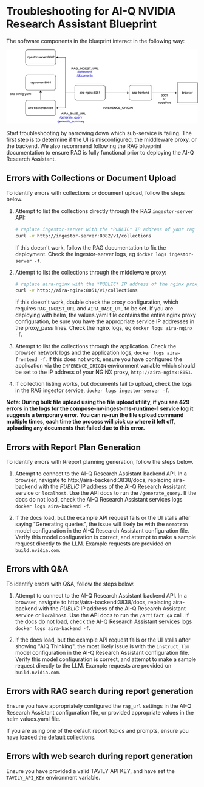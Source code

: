 # Troubleshooting for AI-Q NVIDIA Research Assistant Blueprint

The software components in the blueprint interact in the following way:

![architecture](/docs/images/aira-service-architecture.png)

Start troubleshooting by narrowing down which sub-service is failing. The first step is to determine if the UI is misconfigured, the middleware proxy, or the backend. We also recommend following the RAG blueprint documentation to ensure RAG is fully functional prior to deploying the AI-Q Research Assistant.

## Errors with Collections or Document Upload

To identify errors with collections or document upload, follow the steps below.

1. Attempt to list the collections directly through the RAG `ingestor-server` API:

    ```bash
    # replace ingestor-server with the *PUBLIC* IP address of your rag service, or run this command from a container
    curl -v http://ingestor-server:8082/v1/collections
    ```

    If this doesn't work, follow the RAG documentation to fix the deployment. Check the ingestor-server logs, eg `docker logs ingestor-server -f`. 

2. Attempt to list the collections through the middleware proxy:

    ```bash
    # replace aira-nginx with the *PUBLIC* IP address of the nginx proxy, `localhost`, or run this command from a container 
    curl -v http://aira-nginx:8051/v1/collections
    ```

    If this doesn't work, double check the proxy configuration, which requires `RAG_INGEST_URL` and `AIRA_BASE_URL` to be set. If you are deploying with helm, the values.yaml file contains the entire nginx proxy configuration, be sure you have the appropriate service IP addresses in the proxy_pass lines. Check the nginx logs, eg `docker logs aira-nginx -f`. 


3. Attempt to list the collections through the application. Check the browser network logs and the application logs, `docker logs aira-frontend -f`. If this does not work, ensure you have configured the application via the `INFERENCE_ORIGIN` environment variable which should be set to the IP address of your NGINX proxy, `http://aira-nginx:8051`. 

4. If collection listing works, but documents fail to upload, check the logs in the RAG ingestor service, `docker logs ingestor-server -f`. 

**Note: During bulk file upload using the file upload utility, if you see 429 errors in the logs for the compose-nv-ingest-ms-runtime-1 service log it suggests a temporary error. You can re-run the file upload command multiple times, each time the process will pick up where it left off, uploading any documents that failed due to this error.**

## Errors with Report Plan Generation 

To identify errors with Rreport planning generation, follow the steps below.

1. Attempt to connect to the AI-Q Research Assistant backend API. In a browser, navigate to http://aira-backend:3838/docs, replacing aira-backend with the *PUBLIC* IP address of the AI-Q Research Assistant service or `localhost`. Use the API docs to run the `/generate_query`. If the docs do not load, check the AI-Q Research Assistant services logs `docker logs aira-backend -f`. 

2. If the docs load, but the example API request fails or the UI stalls after saying "Generating queries", the issue will likely be with the `nemotron` model configuration in the AI-Q Research Assistant configuration file. Verify this model configuration is correct, and attempt to make a sample request directly to the LLM. Example requests are provided on `build.nvidia.com`.


## Errors with Q&A

To identify errors with Q&A, follow the steps below.

1. Attempt to connect to the AI-Q Research Assistant backend API. In a browser, navigate to http://aira-backend:3838/docs, replacing aira-backend with the *PUBLIC* IP address of the AI-Q Research Assistant service or `localhost`. Use the API docs to run the `/artifact_qa` call. If the docs do not load, check the AI-Q Research Assistant services logs `docker logs aira-backend -f`. 

2. If the docs load, but the example API request fails or the UI stalls after showing "AIQ Thinking", the most likely issue is with the `instruct_llm` model configuration in the AI-Q Research Assistant configuration file. Verify this model configuration is correct, and attempt to make a sample request directly to the LLM. Example requests are provided on `build.nvidia.com`.

## Errors with RAG search during report generation

Ensure you have appropriately configured the `rag_url` settings in the AI-Q Research Assistant configuration file, or provided appropriate values in the helm values.yaml file.

If you are using one of the default report topics and prompts, ensure you have [loaded the default collections](./get-started/get-started-docker-compose.md#add-default-collections).

## Errors with web search during report generation

Ensure you have provided a valid TAVILY API KEY, and have set the `TAVILY_API_KEY` environment variable.